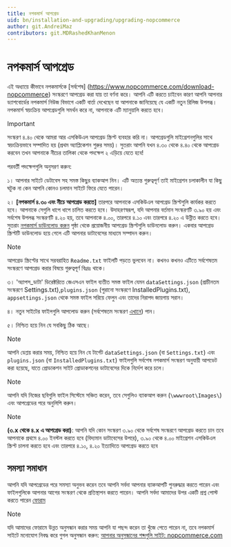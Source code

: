 ```yaml
---
title: নপকমার্স আপগ্রেড
uid: bn/installation-and-upgrading/upgrading-nopcommerce
author: git.AndreiMaz
contributors: git.MDRashedKhanMenon
---
```


# নপকমার্স আপগ্রেড

এই অধ্যায়ে কীভাবে নপকমার্সকে [সর্বশেষ] (https://www.nopcommerce.com/download-nopcommerce) সংস্করণে আপগ্রেড করা যায় তা বর্ণনা করে। আপনি এটি করতে চাইবেন কারণ আপনি আপনার ড্যাশবোর্ডের নপকমার্স নিউজ বিভাগে একটি বার্তা দেখেছেন যা আপনাকে জানিয়েছে যে একটি নতুন রিলিজ উপলব্ধ। নপকমার্স স্বয়ংক্রিয় আপগ্রেডগুলি সমর্থন করে না, আপনাকে এটি ম্যানুয়ালি করতে হবে।

> [!Important]
>
> সংস্করণ ৪.৪০ থেকে আমরা আর এসকিউএল আপগ্রেড স্ক্রিপ্ট ব্যবহার করি না। আপগ্রেডগুলি মাইগ্রেশনগুলির সাথে স্বয়ংক্রিয়ভাবে সম্পাদিত হয় (প্রথম অ্যাপ্লিকেশন শুরুর সময়)। সুতরাং আপনি যখন ৪.৩০ থেকে ৪.৪০ থেকে আপগ্রেড করবেন তখন আপনাকে নীচের তালিকা থেকে পদক্ষেপ ২ এড়িয়ে যেতে হবে!

পরবর্তী পদক্ষেপগুলি অনুসরণ করুন:

১। আপনার সাইটে ডেটাবেস সহ সমস্ত কিছুর ব্যাকআপ নিন। এটি অত্যন্ত গুরুত্বপূর্ণ তাই মাইগ্রেশন চলাকালীন যা কিছু ঘটুক না কেন আপনি কোনও চলমান সাইটে ফিরে যেতে পারেন।

২। **[নপকমার্স ৪.৩০ এবং নীচে আপগ্রেড করতে]** তারপরে আপনাকে এসকিউএল আপগ্রেড স্ক্রিপ্টগুলি কার্যকর করতে হবে। আপনাকে সেগুলি ধাপে ধাপে চালিত করতে হবে। উদাহরণস্বরূপ, যদি আপনার বর্তমান সংস্করণটি ৩.৯০ হয় এবং সর্বশেষ উপলব্ধ সংস্করণটি ৪.২০ হয়, তবে আপনাকে ৪.০০, তারপরে ৪.১০ এবং তারপরে ৪.২০ এ উন্নীত করতে হবে। সুতরাং [নপকমার্স ডাউনলোড করুন](https://www.nopcommerce.com/download-nopcommerce) পৃষ্ঠা থেকে প্রয়োজনীয় আপগ্রেড স্ক্রিপ্টগুলি ডাউনলোড করুন। একবার আপগ্রেড স্ক্রিপ্টটি ডাউনলোড হয়ে গেলে এটি আপনার ডাটাবেসের মাধ্যমে সম্পাদন করুন।

  > [!NOTE]
  >
  > আপগ্রেড স্ক্রিপ্টের সাথে সরবরাহিত `Readme.txt` ফাইলটি পড়তে ভুলবেন না। কখনও কখনও এটিতে সর্বশেষতম সংস্করণে আপগ্রেড করার বিষয়ে গুরুত্বপূর্ণ বিঃদ্রঃ থাকে।

৩। 'অ্যাপস_ডাটা' ডিরেক্টরিতে জেএসএন ফাইল ব্যতীত সমস্ত ফাইল যেমন `dataSettings.json` (প্রাচীনতম সংস্করণে Settings.txt),`plugins.json` (পুরানো সংস্করণে InstalledPlugins.txt), `appsettings.json` থেকে সমস্ত ফাইল সরিয়ে ফেলুন এবং তাদের নিরাপদ জায়গায় সরান।

৪। নতুন সাইটের ফাইলগুলি আপলোড করুন (সর্বশেষতম সংস্করণ [এখানে](https://www.nopcommerce.com/download-nopcommerce)) পান।

৫। নিশ্চিত হয়ে নিন যে সবকিছু ঠিক আছে।

> [!NOTE]
>
> আপনি ডেপ্লয় করার সময়, নিশ্চিত হয়ে নিন যে টার্গেট `dataSettings.json` (বা `Settings.txt`) এবং `plugins.json` (বা `InstalledPlugins.txt`) ফাইলগুলি সর্বশেষ নপকমার্স সংস্করণ অনুযায়ী আপডেট করা হয়েছে, যাতে প্রোডাকশন সাইট প্রোডাকশনের ডাটাবেসের দিকে নির্দেশ করে চলে।

> [!NOTE]
> আপনি যদি নিজের ছবিগুলি ফাইল সিস্টেমে সঞ্চিত করেন, তবে সেগুলিও ব্যাকআপ করুন (`\wwwroot\Images\`) এবং আপগ্রেডের পরে অনুলিপি করুন।

> [!NOTE]
> **(৩.x থেকে ৪.x এ আপগ্রেড করা)**: আপনি যদি কোন সংস্করণ 	৩.৯০ থেকে সর্বশেষ সংস্করণে আপগ্রেড করতে চান তবে আপনাকে প্রথমে ৪.০০ ইনস্টল করতে হবে (বিদ্যমান ডাটাবেসের উপরে), ৩.৯০ থেকে ৪.০০ মাইগ্রেশন এসকিউএল স্ক্রিপ্ট চালনা করতে হবে এবং তারপরে ৪.১০, ৪.২০ ইত্যাদিতে আপগ্রেড করতে হবে

## সমস্যা সমাধান

আপনি যদি আপগ্রেডের পরে সমস্যা অনুভব করেন তবে আপনি সর্বদা আপনার ব্যাকআপটি পুনরুদ্ধার করতে পারেন এবং ফাইলগুলিকে আপনার আগের সংস্করণ থেকে প্রতিস্থাপন করতে পারেন। আপনি সর্বদা আমাদের উপর একটি প্রশ্ন পোস্ট করতে পারেন [ফোরাম](https://www.nopcommerce.com/boards/)

> [!NOTE]
>
> যদি আমাদের ফোরামে উন্নত অনুসন্ধান করার সময় আপনি যা পছন্দ করেন তা খুঁজে পেতে পারেন না, তবে নপকমার্স সাইটে মনোযোগ নিবদ্ধ করে গুগল অনুসন্ধান করুন: [আপনার অনুসন্ধানের শব্দগুলি সাইট: nopcommerce.com](https://www.nopcommerce.com/)
